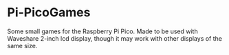 # Pi-PicoGames
Some small games for the Raspberry Pi Pico. Made to be used with Waveshare 2-inch lcd display, though it may work with other displays of the same size.
